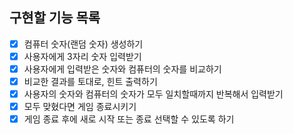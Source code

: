## 구현할 기능 목록
- [x] 컴퓨터 숫자(랜덤 숫자) 생성하기
- [x] 사용자에게 3자리 숫자 입력받기
- [x] 사용자에게 입력받은 숫자와 컴퓨터의 숫자를 비교하기
- [x] 비교한 결과를 토대로, 힌트 출력하기
- [x] 사용자의 숫자와 컴퓨터의 숫자가 모두 일치할때까지 반복해서 입력받기
- [x] 모두 맞혔다면 게임 종료시키기
- [x] 게임 종료 후에 새로 시작 또는 종료 선택할 수 있도록 하기
